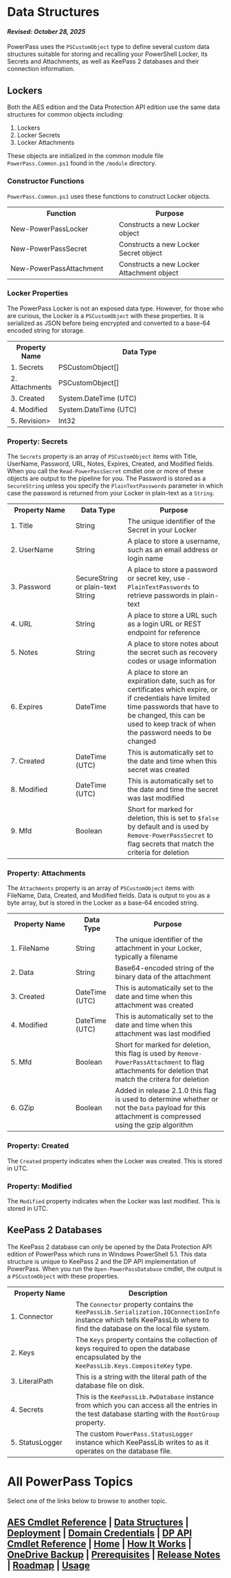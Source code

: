 # Data Structures
#### _Revised: October 28, 2025_
PowerPass uses the `PSCustomObject` type to define several custom data structures suitable for storing and recalling your PowerShell Locker, its Secrets and Attachments, as well as KeePass 2 databases and their connection information.
## Lockers
Both the AES edition and the Data Protection API edition use the same data structures for common objects including:
1. Lockers
2. Locker Secrets
3. Locker Attachments  

These objects are initialized in the common module file `PowerPass.Common.ps1` found in the `/module` directory.

### Constructor Functions
`PowerPass.Common.ps1` uses these functions to construct Locker objects.

<table>
<tr><th width="50%">Function</th><th>Purpose</th></tr>
<tr><td width="50%">New-PowerPassLocker</td><td>Constructs a new Locker object</td></tr>
<tr><td width="50%">New-PowerPassSecret</td><td>Constructs a new Locker Secret object</td></tr>
<tr><td width="50%">New-PowerPassAttachment</td><td>Constructs a new Locker Attachment object</td></tr>
</table>

### Locker Properties
The PowerPass Locker is not an exposed data type.
However, for those who are curious, the Locker is a `PSCustomObject` with these properties.
It is serialized as JSON before being encrypted and converted to a base-64 encoded string for storage.

<table>
<tr><th width="20%">Property Name</th><th>Data Type</th></tr>
<tr><td width="15%">1. Secrets</td><td>PSCustomObject[]</td></tr>
<tr><td width="20%">2. Attachments</td><td>PSCustomObject[]</td></tr>
<tr><td width="15%">3. Created</td><td>System.DateTime (UTC)</td></tr>
<tr><td width="15%">4. Modified</td><td>System.DateTime (UTC)</td></tr>
<tr><td width="15%">5. Revision></td><td>Int32</td></tr>
</table>

### Property: Secrets
The `Secrets` property is an array of `PSCustomObject` items with Title, UserName, Password, URL, Notes, Expires, Created, and Modified fields. When you call the `Read-PowerPassSecret` cmdlet one or more of these objects are output to the pipeline for you. The Password is stored as a `SecureString` unless you specify the `PlainTextPasswords` parameter in which case the password is returned from your Locker in plain-text as a `String`.

<table>
<tr><th width="30%">Property Name</th><th>Data Type</th><th>Purpose</th></tr>
<tr><td width="30%">1. Title</td><td>String</td><td>The unique identifier of the Secret in your Locker</td></tr>
<tr><td width="30%">2. UserName</td><td>String</td><td>A place to store a username, such as an email address or login name</td></tr>
<tr><td width="30%">3. Password</td><td>SecureString or plain-text String</td><td>A place to store a password or secret key, use <code>-PlainTextPasswords</code> to retrieve passwords in plain-text</td></tr>
<tr><td width="30%">4. URL</td><td>String</td><td>A place to store a URL such as a login URL or REST endpoint for reference</td></tr>
<tr><td width="30%">5. Notes</td><td>String</td><td>A place to store notes about the secret such as recovery codes or usage information</td></tr>
<tr><td width="30%">6. Expires</td><td>DateTime</td><td>A place to store an expiration date, such as for certificates which expire, or if credentials have limited time passwords that have to be changed, this can be used to keep track of when the password needs to be changed</td></tr>
<tr><td width="30%">7. Created</td><td>DateTime (UTC)</td><td>This is automatically set to the date and time when this secret was created</td></tr>
<tr><td width="30%">8. Modified</td><td>DateTime (UTC)</td><td>This is automatically set to the date and time the secret was last modified</td></tr>
<tr><td width="30%">9. Mfd</td><td>Boolean</td><td>Short for marked for deletion, this is set to <code>$false</code> by default and is used by <code>Remove-PowerPassSecret</code> to flag secrets that match the criteria for deletion</td></tr>
</table>

### Property: Attachments
The `Attachments` property is an array of `PSCustomObject` items with FileName, Data, Created, and Modified fields. Data is output to you as a byte array, but is stored in the Locker as a base-64 encoded string.

<table>
<tr><th width="30%">Property Name</th><th>Data Type</th><th>Purpose</th></tr>
<tr><td width="30%">1. FileName</td><td>String</td><td>The unique identifier of the attachment in your Locker, typically a filename</td></tr>
<tr><td width="30%">2. Data</td><td>String</td><td>Base64-encoded string of the binary data of the attachment</td></tr>
<tr><td width="30%">3. Created</td><td>DateTime (UTC)</td><td>This is automatically set to the date and time when this attachment was created</td></tr>
<tr><td width="30%">4. Modified</td><td>DateTime (UTC)</td><td>This is automatically set to the date and time when this attachment was last modified</td></tr>
<tr><td width="30%">5. Mfd</td><td>Boolean</td><td>Short for marked for deletion, this flag is used by <code>Remove-PowerPassAttachment</code> to flag attachments for deletion that match the critera for deletion</td></tr>
<tr><td width="30%">6. GZip</td><td>Boolean</td><td>Added in release 2.1.0 this flag is used to determine whether or not the <code>Data</code> payload for this attachment is compressed using the gzip algorithm</td></tr>
</table>

### Property: Created
The `Created` property indicates when the Locker was created. This is stored in UTC.
### Property: Modified
The `Modified` property indicates when the Locker was last modified. This is stored in UTC.
## KeePass 2 Databases
The KeePass 2 database can only be opened by the Data Protection API edition of PowerPass which runs in Windows PowerShell 5.1.
This data structure is unique to KeePass 2 and the DP API implementation of PowerPass.
When you run the `Open-PowerPassDatabase` cmdlet, the output is a `PSCustomObject` with these properties.

<table>
<tr><th width="30%">Property Name</th><th>Description</th></tr>
<tr><td width="30%">1. Connector</td><td>The <code>Connector</code> property contains the <code>KeePassLib.Serialization.IOConnectionInfo</code> instance which tells KeePassLib where to find the database on the local file system.</td></tr>
<tr><td width="30%">2. Keys</td><td>The <code>Keys</code> property contains the collection of keys required to open the database encapsulated by the <code>KeePassLib.Keys.CompositeKey</code> type.</td></tr>
<tr><td width="30%">3. LiteralPath</td><td>This is a string with the literal path of the database file on disk.</td></tr>
<tr><td width="30%">4. Secrets</td><td>This is the <code>KeePassLib.PwDatabase</code> instance from which you can access all the entries in the test database starting with the <code>RootGroup</code> property.</td></tr>
<tr><td width="30%">5. StatusLogger</td><td>The custom <code>PowerPass.StatusLogger</code> instance which KeePassLib writes to as it operates on the database file.</td></tr>
</table>

# All PowerPass Topics
Select one of the links below to browse to another topic.
## [AES Cmdlet Reference](https://chopinrlz.github.io/powerpass/aes-cmdlet-ref) | [Data Structures](https://chopinrlz.github.io/powerpass/data-structures) | [Deployment](https://chopinrlz.github.io/powerpass/deployment) | [Domain Credentials](https://chopinrlz.github.io/powerpass/domain-credentials) | [DP API Cmdlet Reference](https://chopinrlz.github.io/powerpass/dpapi-cmdlet-ref) | [Home](https://chopinrlz.github.io/powerpass) | [How It Works](https://chopinrlz.github.io/powerpass/readme-cont) | [OneDrive Backup](https://chopinrlz.github.io/powerpass/onedrivebackup) | [Prerequisites](https://chopinrlz.github.io/powerpass/prerequisites) | [Release Notes](https://chopinrlz.github.io/powerpass/release-notes) | [Roadmap](https://chopinrlz.github.io/powerpass/roadmap) | [Usage](https://chopinrlz.github.io/powerpass/usage)